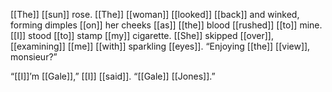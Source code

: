 [[The]] [[sun]] rose. [[The]] [[woman]] [[looked]] [[back]] and winked, forming dimples [[on]] her cheeks [[as]] [[the]] blood [[rushed]] [[to]] mine. [[I]] stood [[to]] stamp [[my]] cigarette. [[She]] skipped [[over]], [[examining]] [[me]] [[with]] sparkling [[eyes]]. “Enjoying [[the]] [[view]], monsieur?”

“[[I]]’m [[Gale]],” [[I]] [[said]]. “[[Gale]] [[Jones]].”